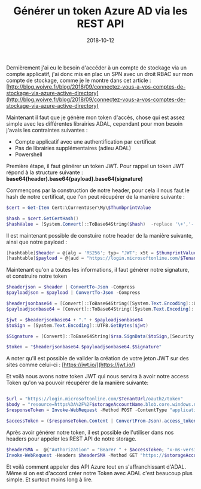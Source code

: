﻿---
layout: post
title: Générer un token Azure AD via les REST API
date: 2018-10-12
categories: [ "Powershell", "Azure Active Directory" ]
---

Dernièrement j'ai eu le besoin d'accéder à un compte de stockage via un compte applicatif, j'ai donc mis en plac un SPN avec un droit RBAC sur mon compte de stockage, comme je le montre dans cet article : [http://blog.woivre.fr/blog/2018/09/connectez-vous-a-vos-comptes-de-stockage-via-azure-active-directory](http://blog.woivre.fr/blog/2018/09/connectez-vous-a-vos-comptes-de-stockage-via-azure-active-directory)

Maintenant il faut que je génère mon token d'accès, chose qui est assez simple avec les différentes librairies ADAL, cependant pour mon besoin j'avais les contraintes suivantes : 
* Compte applicatif avec une authentification par certificat
* Pas de librairies supplémentaires (adieu ADAL)
* Powershell

Première étape, il faut générer un token JWT. Pour rappel un token JWT répond à la structure suivante : **base64(header).base64(payload).base64(signature)**

Commençons par la construction de notre header, pour cela il nous faut le hash de notre certificat, que l'on peut récupérer de la manière suivante :

```powershell
$cert = Get-Item Cert:\CurrentUser\My\$ThumbprintValue

$hash = $cert.GetCertHash()
$hashValue = [System.Convert]::ToBase64String($hash)  -replace '\+','-' -replace '/','_' -replace '='
```

Il est maintenant possible de constuire notre header de la manière suivante, ainsi que notre payload : 

```powershell
[hashtable]$header = @{alg = 'RS256'; typ= "JWT"; x5t = $thumprintValue}
[hashtable]$payload = @{aud = "https://login.microsoftonline.com/$TenantUrl/oauth2/token"; iss = $applicationId; sub=$applicationId; jti = "22b3bb26-e046-42df-9c96-65dbd72c1c81"; exp = $exp; nbf= 1536160449}
```

Maintenant qu'on a toutes les informations, il faut générer notre signature, et construire notre token

```powershell
$headerjson = $header | ConvertTo-Json -Compress
$payloadjson = $payload | ConvertTo-Json -Compress

$headerjsonbase64 = [Convert]::ToBase64String([System.Text.Encoding]::UTF8.GetBytes($headerjson)) -replace '\+','-' -replace '/','_' -replace '='
$payloadjsonbase64 = [Convert]::ToBase64String([System.Text.Encoding]::UTF8.GetBytes($payloadjson)) -replace '\+','-' -replace '/','_' -replace '='

$jwt = $headerjsonbase64 + "." + $payloadjsonbase64
$toSign = [System.Text.Encoding]::UTF8.GetBytes($jwt)

$Signature = [Convert]::ToBase64String($rsa.SignData($toSign,[Security.Cryptography.HashAlgorithmName]::SHA256,[Security.Cryptography.RSASignaturePadding]::Pkcs1)) -replace '\+','-' -replace '/','_' -replace '='

$token = "$headerjsonbase64.$payloadjsonbase64.$Signature"
```

A noter qu'il est possible de valider la création de votre jeton JWT sur des sites comme celui-ci : [https://jwt.io/](https://jwt.io/)

Et voilà nous avons notre token JWT qui nous servira à avoir notre access Token qu'on va pouvoir récupérer de la manière suivante: 

```powershell

$url = "https://login.microsoftonline.com/$TenantUrl/oauth2/token"
$body = "resource=https%3A%2F%2F$storageAccountName.blob.core.windows.net%2F&client_id=$applicationId&client_assertion_type=urn:ietf:params:oauth:client-assertion-type:jwt-bearer&client_assertion=$token&grant_type=client_credentials"
$responseToken = Invoke-WebRequest -Method POST -ContentType "application/x-www-form-urlencoded"  -Headers @{"accept"="application/json"} -Body $body $url -Verbose

$accessToken = ($responseToken.Content | ConvertFrom-Json).access_token
```

Après avoir générer notre token, il est possible de l'utiliser dans nos headers pour appeler les REST API de notre storage. 

```powershell
$headerSMA =  @{"Authorization" = "Bearer " + $accessToken; "x-ms-version" = "2017-11-09"}
Invoke-WebRequest -Headers $headerSMA -Method GET "https://$storageAccountName.blob.core.windows.net/$containerName/$blobName"  -OutFile $outFile
```

Et voilà comment appeler des API Azure tout en s'affranchissant d'ADAL. Même si on est d'accord créer notre Token avec ADAL c'est beaucoup plus simple. Et surtout moins long à lire. 
